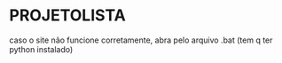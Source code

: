# PROJETOLISTA
caso o site não funcione corretamente, abra pelo arquivo .bat (tem q ter python instalado)
